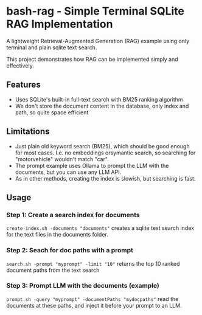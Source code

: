# bash-rag - Simple Terminal SQLite RAG Implementation
A lightweight Retrieval-Augmented Generation (RAG) example using only terminal and plain sqlite text search.

This project demonstrates how RAG can be implemented simply and effectively.

## Features
- Uses SQLite's built-in full-text search with BM25 ranking algorithm
- We don't store the document content in the database, only index and path, so quite space efficient

## Limitations
- Just plain old keyword search (BM25), which should be good enough for most cases. I.e. no embeddings orsymantic search, so searching for "motorvehicle" wouldn't match "car".
- The prompt example uses Ollama to prompt the LLM with the documents, but you can use any LLM API.
- As in other methods, creating the index is slowish, but searching is fast.

## Usage
### Step 1: Create a search index for documents
```create-index.sh -documents "documents"``` creates a sqlite text search index for the text files in the documents folder. 

### Step 2: Seach for doc paths with a prompt
```search.sh -prompt "myprompt" -limit "10"``` returns the top 10 ranked document paths from the text search

### Step 3: Prompt LLM with the documents (example)
```prompt.sh -query "myprompt" -documentPaths "mydocpaths"``` read the documents at these paths, and inject it before your prompt to an LLM.

